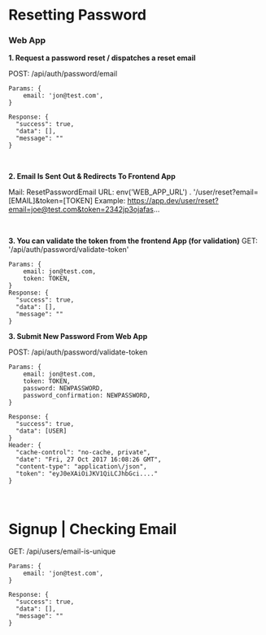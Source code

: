 # Resetting Password

### Web App

**1. Request a password reset / dispatches a reset email**

POST: /api/auth/password/email
```
Params: {
    email: 'jon@test.com',
}
```
```
Response: {
  "success": true,
  "data": [],
  "message": ""
}
```
<br>

**2. Email Is Sent Out & Redirects To Frontend App**

Mail: ResetPasswordEmail
URL: env('WEB_APP_URL') . '/user/reset?email=[EMAIL]&token=[TOKEN]
Example: https://app.dev/user/reset?email=joe@test.com&token=2342jp3ojafas...

<br>

**3. You can validate the token from the frontend App (for validation)**
GET: '/api/auth/password/validate-token'
```
Params: {
    email: jon@test.com,
    token: TOKEN,
}
Response: {
  "success": true,
  "data": [],
  "message": ""
}
```

**3. Submit New Password From Web App**

POST: /api/auth/password/validate-token
```
Params: {
    email: jon@test.com,
    token: TOKEN,
    password: NEWPASSWORD,
    password_confirmation: NEWPASSWORD,
}
```

```
Response: {
  "success": true,
  "data": [USER]
}
Header: {
  "cache-control": "no-cache, private",
  "date": "Fri, 27 Oct 2017 16:08:26 GMT",
  "content-type": "application\/json",
  "token": "eyJ0eXAiOiJKV1QiLCJhbGci...."
}
```
<br>

# Signup | Checking Email

GET: /api/users/email-is-unique
```
Params: {
    email: 'jon@test.com',
}
```
```
Response: {
  "success": true,
  "data": [],
  "message": ""
}
```